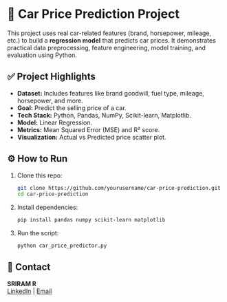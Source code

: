 # 🚗 Car Price Prediction Project

This project uses real car-related features (brand, horsepower, mileage, etc.) to build a **regression model** that predicts car prices. It demonstrates practical data preprocessing, feature engineering, model training, and evaluation using Python.

## ✅ Project Highlights

- **Dataset:** Includes features like brand goodwill, fuel type, mileage, horsepower, and more.
- **Goal:** Predict the selling price of a car.
- **Tech Stack:** Python, Pandas, NumPy, Scikit-learn, Matplotlib.
- **Model:** Linear Regression.
- **Metrics:** Mean Squared Error (MSE) and R² score.
- **Visualization:** Actual vs Predicted price scatter plot.

## ⚙️ How to Run

1. Clone this repo:

   ```bash
   git clone https://github.com/yourusername/car-price-prediction.git
   cd car-price-prediction
   ```

2. Install dependencies:

   ```bash
   pip install pandas numpy scikit-learn matplotlib
   ```

3. Run the script:

   ```bash
   python car_price_predictor.py
   ```

## 📌 Contact

**SRIRAM R**  
[LinkedIn](https://www.linkedin.com/in/seis05640) | [Email](mailto:seis05640@gmail.com)

